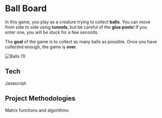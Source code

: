 # Ball Board

In this game, you play as a creature trying to collect **balls**. You can move from side to side using **tunnels**, but be careful of the **glue pools**! If you enter one, you will be stuck for a few seconds.

The **goal** of the game is to collect as many balls as possible. Once you have collected enough, the game is **over**.

![Balls (1)](https://user-images.githubusercontent.com/108017307/211170057-4e5e1391-2a28-446e-9f28-ffcc8963382d.png)

## Tech
Javascript

## Project Methodologies
Matrix functions and algorithms
